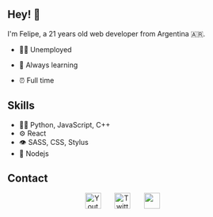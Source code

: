 
## Hey! 👋
I'm Felipe, a 21 years old web developer from Argentina 🇦🇷.

- 👨‍💻 Unemployed

- 📒 Always learning

- ⏰ Full time

## Skills
- 👨‍💻 Python, JavaScript, C++
- ⚙️ React
- 👁️ SASS, CSS, Stylus
- 💽 Nodejs

## Contact

<p align="center">
  <a href="https://www.youtube.com/channel/UC8E-SrZRX5x-HjcUiN681nA"><img width="32px" alt="Youtube" title="Youtube" src="https://i.imgur.com/qiXu7b2.png"/></a>
  &#8287;&#8287;&#8287;&#8287;&#8287;
  <a href="https://twitter.com/feli_cuervo5"><img width="32px" alt="Twitter" title="Twitter" src="https://i.imgur.com/OXZM1L6.png"/></a>
  &#8287;&#8287;&#8287;&#8287;&#8287;
  <a href="https://discord.gg/UTq4c7eE" alt="Discord" title="My server"><img width="32px" src="https://i.imgur.com/OViZO8J.png"/></a>
  &#8287;&#8287;&#8287;&#8287;&#8287;
  <a href="https://www.instagram.com/felicuerv/"><svg xmlns="http://www.w3.org/2000/svg" height="1em" viewBox="0 0 448 512"></svg> </a>
</p>

